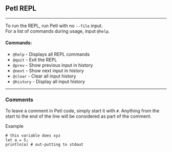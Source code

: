 ## Petl REPL

---

To run the REPL, run Petl with no ```--file``` input.<br>
For a list of commands during usage, input ```@help```.<br>

#### Commands:
- ```@help``` - Displays all REPL commands
- ```@quit``` - Exit the REPL
- ```@prev``` - Show previous input in history
- ```@next``` - Show next input in history
- ```@clear``` - Clear all input history
- ```@history``` - Display all input history

---

### Comments

To leave a comment in Petl code, simply start it with ```#```.
Anything from the start to the end of the line will be considered as part of the comment.

Example
```
# this variable does xyz
let a = 5;
println(a) # out-putting to stdout
```